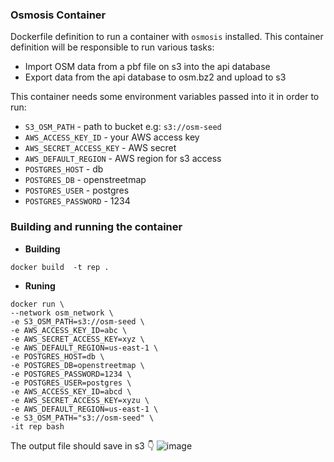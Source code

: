 ### Osmosis Container

Dockerfile definition to run a container with `osmosis` installed. This container definition will be responsible to run various tasks:

 - Import OSM data from a pbf file on s3 into the api database
 - Export data from the api database to osm.bz2 and upload to s3

This container needs some environment variables passed into it in order to run:

- `S3_OSM_PATH` - path  to bucket e.g: `s3://osm-seed`
- `AWS_ACCESS_KEY_ID` - your AWS access key
- `AWS_SECRET_ACCESS_KEY` - AWS secret
- `AWS_DEFAULT_REGION` - AWS region for s3 access
- `POSTGRES_HOST` - db
- `POSTGRES_DB` - openstreetmap
- `POSTGRES_USER` - postgres
- `POSTGRES_PASSWORD`  - 1234


### Building and running the container

- **Building**

```
docker build  -t rep .
```

- **Runing**

```
docker run \
--network osm_network \
-e S3_OSM_PATH=s3://osm-seed \
-e AWS_ACCESS_KEY_ID=abc \
-e AWS_SECRET_ACCESS_KEY=xyz \
-e AWS_DEFAULT_REGION=us-east-1 \
-e POSTGRES_HOST=db \
-e POSTGRES_DB=openstreetmap \
-e POSTGRES_PASSWORD=1234 \
-e POSTGRES_USER=postgres \
-e AWS_ACCESS_KEY_ID=abcd \
-e AWS_SECRET_ACCESS_KEY=xyzu \
-e AWS_DEFAULT_REGION=us-east-1 \
-e S3_OSM_PATH="s3://osm-seed" \
-it rep bash
```

The output file should save in s3 👇 
![image](https://user-images.githubusercontent.com/1152236/40563702-626f15b2-602b-11e8-9621-40b1b1a240c0.png)
